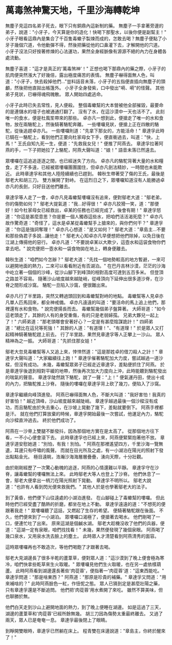 # 萬毒煞神驚天地，千里沙海轉乾坤

無塵子見這四名弟子死去，眼下只有銅鼎內這新制的藥。 無塵子一手拿著旁邊的弟子，說道："小牙子，今天算是你的造化！快喝下那聖水，以後你便是副幫主！" 小牙子眼看這鼎內是集合了千百隻毒蠍子製煉而成的，怎敢去喝？無塵子便點了小牙子幾個穴道，令他動彈不得，然後把藥從他的口鼻灌下去，才解開他的穴道。 小牙子沒法只好按著修煉的心法運功，果然全身經脈像有源源不絕的內力在身體各處流動。

無塵子喜道："這才是真正的'萬毒煞神'！" 正想也喝下那鼎內的藥之際，小牙子的肌肉便突然漲大了好幾倍，露出極度痛苦的表情。 無塵子嚇得面無人色，叫道："小牙子，快去殺掉他們..."豈料話音未落，小牙子的五指便直插向無塵子的頭顱，然後把他直拋出帳篷外。 小牙子全身發紫，口中發出"嗬、嗬"的怪聲。 其他弟子見狀，已嚇得魂飛魄散。 眾人開始四處逃命。

小牙子此時已失去常性，見人便殺。 整個毒蠍幫的大本營被他全部摧毀，最要命的是連儲水的壇子也被通通打翻了。 沒有了水，在這沙漠中一天也活不了。 此刻唯一的食水，便是杜風笙帶來的那些。 卓亦凡一想到此，便搶走了唯一的水和食物，放在兩駱駝上，然後騎著駱駝奔離。 一些嘍囉見狀，便搶上正在四散的駱駝，從後追趕卓亦凡。 一些嘍囉則道："先拿下那女的，方能活命！" 章達孚此時已騎在一駱駝上，看到他們正要向杜家母女下手，便直衝過去，叫道："快，上馬！" 王氏自知九死一生，便道："先救我女兒！" 便推了阿燕去。 章達孚拉著阿燕的手，一下子把她拉了上駱駝，阿燕大聲叫道："娘！" 語音未落已然遠去。

眾嘍囉在這追追逐逐之間，也已經迷失了方向。 卓亦凡的駱駝背著大量的水和糧食，走了不多遠，已經被眾嘍囉團團圍住，但卓亦凡劍法精妙，一時間也未能欺近。 此時章達孚和其他人陸陸續續也已趕到。 韓秋生帶著受了傷的王氏，最後是鄔老大和胡三刀。 雙方展開了對峙。 在這烈日之下，眾嘍囉知道沒有人能勝過卓亦凡的長劍，只好目送他們離去。

章達孚等人走了一會，卓亦凡見毒蠍幫嘍囉沒有追來，便對鄔老大道："鄔老弟，你的傷勢如何？" 鄔老大提氣道："我...好得很！" 卓亦凡狡猾一笑，道："那便好！如今杜家母女已經救出，卓某的任務也已經完成了，後會有期！" 章達孚怒道："你這是甚麼意思？你是要一個人獨吞這些水，把咱們活活渴死麼？" 卓亦凡故作驚奇道："奇怪了，這水是卓某從毒蠍幫手上搶來的，與你們何干？" 章達孚道："你這是強詞奪理！" 卓亦凡心想道："是又如何？" 鄔老大道："章島主...不要和那些偽君子多說...讓他走！" 鄔老大心知卓亦凡早便想把他們除掉，以免日後在江湖上傳揚他的惡行。 卓亦凡道："不要說卓某以大欺少，這壺水和這袋食物你們拿去吧。" 說完便把一壺水和一袋食物拋在地上，轉身便離去。

韓秋生道："咱們如今怎辦？" 鄔老大道："先找一個地勢較高的地方暫避，一來可以避開地面的熱力，二來可以看看附近有否湖泊。" 在巴丹吉林沙漠，茫茫的沙海中屹立著一個個的沙峰，從沙山腳下到峰頂的相對高度可達到五百多米。 但登頂之路並不容易。 隨著沙山坡度越來越陡峭，從峰頂向下延伸出很多道沙脊，在沙脊之間形成沙窩。 駱駝一旦陷入沙窩，便很難出來。

卓亦凡行了半里路，突然又轉過頭回到和毒蠍幫對峙的地點。 毒蠍幫等人見卓亦凡單人匹馬回來，都全神戒備。 卓亦凡遠遠的叫道："要活命的馬上追上他們，那裡還有水和食物。" 說完便揚長而去。 毒蠍幫幾個弟子盤算著。 大師哥道："如今這老頭走了，其餘的人有的身受重傷，有的只是老弱婦孺。 兄弟大夥兒一起上了！" 六師弟道："那老頭哪會安著好心？一定是有甚麼陰謀詭計！" 四師弟道："總比在這兒等死強！" 其餘的人道："有道理！"、"有道理！" 於是眾人又打起精神騎著駱駝趕上前去。 行了半里路，果然見章達孚等人正攀上一沙山。 眾人精神為之一振。 大師哥道："先抓住那女娃！"

鄔老大忽見毒蠍幫等人又追上來，悻悻然道："這是那姓卓的借刀殺人之計！" 章達孚大聲叫道："大家繼續往上跑！" 章達孚催著駱駝加大力度，嘗試越過一道沙樑，但沒有成功。 未幾，毒蠍幫眾弟子已經走近章達孚，差點便抓住了阿燕。 於是章達孚後退到相對平緩的地帶，然後再次加大力度向上沖，此時能聽到駱駝發出的喘氣的聲音。 章達孚陡然跳下駱駝，說了一聲："上！" 便氣運丹田，使出十成的內力，把駱駝推上沙脊。 隨後的嘍囉在章達孚背上砍了幾刀，便陷入了沙窩。

章達孚繼續向峰頂進發。 阿燕已嚇得面無人色，不斷大叫道："我好害怕！我真的好害怕！" 越近頂峰，沙山坡度越來越陡峭。 章達孚越過最後一個沙樑沒有成功，而且駱駝由於失去重心，在沙坡上晃動了幾下，差點就要倒下。 阿燕手裡都是汗。 就在他們打算放棄的時候，章達孚開始最後一次嘗試，他運足內力，駱駝向沙樑直沖過去。 終於他們成功了。

阿燕在一沙脊上雙腿不斷發抖，因為那個地方實在是太高了。 從那個地方往下看，一不小心便會滾下去。 此時章達孚也已經上來，阿燕便緊緊抱著他不放。 章達孚道安慰她道："別怕，有我！別怕。" 阿燕在那裡遙望四方，千里沙海一覽無遺，耳邊只有呼嘯的風聲。 而就在目光所及之處，有一小湖泊在陽光的照射下發出點點金光。 極目遠眺，浩瀚沙海海層層疊疊，湧向天際，十分壯觀。

由於剛剛經歷了一次驚心動魄的追逐，阿燕的心情還難以平靜。 章達孚守在沙脊，讓毒蠍幫的嘍囉無法上來。 此時鄔老大等人也登上了沙脊。 他們休息了一會，鄔老大便拿出一柄刀在陽光照射下晃動。 章達孚不明所以。 鄔老大說道："也許有人看到閃光便來救我們。" 其他人於是也學著鄔老大的法子。

到了黃昏，他們便下山往遠處的小湖泊進發。 在山腳碰上了毒蠍幫的嘍囉。 但此時他們已經受盡了酷熱的折磨，都坐在地上不動。 章達孚遠遠的道："不想死的便跟著我走！" 眾嘍囉聽了這話，又燃起了生存的希望。 便騎著駱駝跟在後面。 不久，他們便來到了一小湖泊。 眾嘍囉口渴極了，便搶著去喝水。 他們剛喝了一口，便連忙吐了出來。 原來這湖是個鹹水湖。 鄔老大趁機沒收了他們的兵器，便道："這湖一定有泉眼，咱們找找看！" 未幾，果然便發現了幾個泉眼。 阿燕喝了幾口泉水，又用泉水洗去臉上的塵土。 此時眾人才清楚看到阿燕清秀的面容。

這時眾嘍囉再也不敢造次，等他們喝飽了才跟著去喝。

鄔老大見湖邊長了很多半乾的蘆葦草，便對眾人道："這沙漠到了晚上便會極為寒冷，咱們快拿些乾草來生火取暖。" 眾嘍囉見他們生火取暖，也在另一處依樣葫蘆。 此時阿燕看到湖邊還長著些'肉蓯蓉'，便指著一'肉蓯蓉'道："這東西能吃。" 章達孚問道："那是啥東西？" 阿燕道："那原是珍貴的補藥。" 章達孚又問道："用來補啥的？" 此時阿燕臉色一紅，作忸怩之態。 眾人已猜到定是甚麼壯陽之藥，只有章達孚還是不斷追問。 他們把'肉蓯蓉'用水煮開了來吃。 雖然不算美味，但也聊勝於無。

他們白天走到沙山上避開地面的熱力，到了晚上便睡在湖邊。 如是這過了三天，湖邊的蘆葦草和'肉蓯蓉'已經所餘無幾。 胡三刀因為傷勢太重最終離去。 又過了兩天，眾人已是奄奄一息。 章達孚最後閉上了眼睛。

到睜開雙眼時，章達孚已然躺在床上。 程青雙在床邊說道："章島主，你終於醒來了！"
